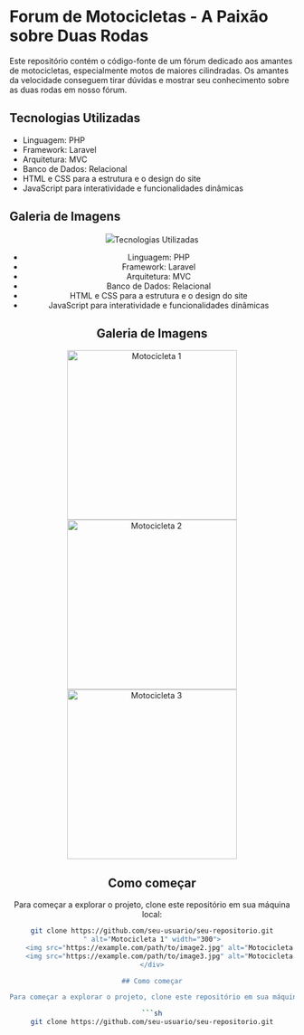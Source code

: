 # Forum de Motocicletas - A Paixão sobre Duas Rodas

Este repositório contém o código-fonte de um fórum dedicado aos amantes de motocicletas, especialmente motos de maiores cilindradas. Os amantes da velocidade conseguem tirar dúvidas e mostrar seu conhecimento sobre as duas rodas em nosso fórum.

## Tecnologias Utilizadas
- Linguagem: PHP
- Framework: Laravel
- Arquitetura: MVC
- Banco de Dados: Relacional
- HTML e CSS para a estrutura e o design do site
- JavaScript para interatividade e funcionalidades dinâmicas

## Galeria de Imagens

<div align="center">
    <img src="estecoútador/imagens/# Forum de Motocicletas - A Paixão sobre Duas Rodas

Este repositório contém o código-fonte de um fórum dedicado aos amantes de motocicletas, especialmente motos de maiores cilindradas. Os amantes da velocidade conseguem tirar dúvidas e mostrar seu conhecimento sobre as duas rodas em nosso fórum.

## Tecnologias Utilizadas
- Linguagem: PHP
- Framework: Laravel
- Arquitetura: MVC
- Banco de Dados: Relacional
- HTML e CSS para a estrutura e o design do site
- JavaScript para interatividade e funcionalidades dinâmicas

## Galeria de Imagens

<div align="center">
    <img src="[https://example.com/path/to/image1.jpg](https://jacaremoto.com.br/wp-content/uploads/2019/10/001-BMW-S1000RR-2020vern-942x800.jpg)" alt="Motocicleta 1" width="300">
    <img src="https://example.com/path/to/image2.jpg" alt="Motocicleta 2" width="300">
    <img src="https://example.com/path/to/image3.jpg" alt="Motocicleta 3" width="300">
</div>

## Como começar

Para começar a explorar o projeto, clone este repositório em sua máquina local:

```sh
git clone https://github.com/seu-usuario/seu-repositorio.git
" alt="Motocicleta 1" width="300">
    <img src="https://example.com/path/to/image2.jpg" alt="Motocicleta 2" width="300">
    <img src="https://example.com/path/to/image3.jpg" alt="Motocicleta 3" width="300">
</div>

## Como começar

Para começar a explorar o projeto, clone este repositório em sua máquina local:

```sh
git clone https://github.com/seu-usuario/seu-repositorio.git
